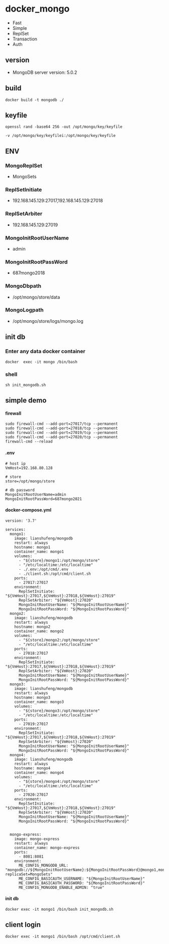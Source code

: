 # docker_mongo
- Fast
- Simple
- ReplSet
- Transaction
- Auth


## version
- MongoDB server version: 5.0.2

## build
```shell
docker build -t mongodb ./ 
```

## keyfile
```shell
openssl rand -base64 256 -out /opt/mongo/key/keyfile
```
```shell
-v /opt/mongo/key/keyfilei:/opt/mongo/key/keyfile
```

## ENV 
### MongoReplSet 
- MongoSets
### ReplSetInitiate
- 192.168.145.129:27017,192.168.145.129:27018
### ReplSetArbiter
- 192.168.145.129:27019
### MongoInitRootUserName
- admin
### MongoInitRootPassWord
- 687mongo2018
### MongoDbpath
- /opt/mongo/store/data
### MongoLogpath
- /opt/mongo/store/logs/mongo.log



## init db
### Enter any data docker container
```shell
docker  exec -it mongo /bin/bash
```
### shell
```shell
sh init_mongodb.sh
```



## simple demo

####  firewall
```shell
sudo firewall-cmd --add-port=27017/tcp --permanent 
sudo firewall-cmd --add-port=27018/tcp --permanent 
sudo firewall-cmd --add-port=27019/tcp --permanent
sudo firewall-cmd --add-port=27020/tcp --permanent
firewall-cmd --reload 
```

#### .env
````shell
# host ip
VmHost=192.168.80.128

# store 
store=/opt/mongo/store

# db password
MongoInitRootUserName=admin
MongoInitRootPassWord=687mongo2021
````


#### docker-compose.yml
````shell
version: '3.7'

services:
  mongo1:
    image: lianshufeng/mongodb
    restart: always
    hostname: mongo1
    container_name: mongo1
    volumes:
      - "${store}/mongo1:/opt/mongo/store"
      - "/etc/localtime:/etc/localtime"
      - ./.env:/opt/cmd/.env
      - ./client.sh:/opt/cmd/client.sh
    ports:
      - 27017:27017
    environment:
      ReplSetInitiate: "${VmHost}:27017,${VmHost}:27018,${VmHost}:27019"
      ReplSetArbiter: "${VmHost}:27020"
      MongoInitRootUserName: "${MongoInitRootUserName}"
      MongoInitRootPassWord: "${MongoInitRootPassWord}"
  mongo2:
    image: lianshufeng/mongodb
    restart: always
    hostname: mongo2
    container_name: mongo2
    volumes:
      - "${store}/mongo2:/opt/mongo/store"
      - "/etc/localtime:/etc/localtime"
    ports:
      - 27018:27017
    environment:
      ReplSetInitiate: "${VmHost}:27017,${VmHost}:27018,${VmHost}:27019"
      ReplSetArbiter: "${VmHost}:27020"
      MongoInitRootUserName: "${MongoInitRootUserName}"
      MongoInitRootPassWord: "${MongoInitRootPassWord}"
  mongo3:
    image: lianshufeng/mongodb
    restart: always
    hostname: mongo3
    container_name: mongo3
    volumes:
      - "${store}/mongo3:/opt/mongo/store"
      - "/etc/localtime:/etc/localtime"
    ports:
      - 27019:27017
    environment:
      ReplSetInitiate: "${VmHost}:27017,${VmHost}:27018,${VmHost}:27019"
      ReplSetArbiter: "${VmHost}:27020"
      MongoInitRootUserName: "${MongoInitRootUserName}"
      MongoInitRootPassWord: "${MongoInitRootPassWord}"
  mongo4:
    image: lianshufeng/mongodb
    restart: always
    hostname: mongo4
    container_name: mongo4
    volumes:
      - "${store}/mongo4:/opt/mongo/store"
      - "/etc/localtime:/etc/localtime"
    ports:
      - 27020:27017
    environment:
      ReplSetInitiate: "${VmHost}:27017,${VmHost}:27018,${VmHost}:27019"
      ReplSetArbiter: "${VmHost}:27020"
      MongoInitRootUserName: "${MongoInitRootUserName}"
      MongoInitRootPassWord: "${MongoInitRootPassWord}"


  mongo-express:
    image: mongo-express
    restart: always
    container_name: mongo-express
    ports:
      - 8081:8081
    environment:
      ME_CONFIG_MONGODB_URL: "mongodb://${MongoInitRootUserName}:${MongoInitRootPassWord}@mongo1,mongo2,mongo3,mongo4/admin?replicaSet=MongoSets"
      ME_CONFIG_BASICAUTH_USERNAME: "${MongoInitRootUserName}"
      ME_CONFIG_BASICAUTH_PASSWORD: "${MongoInitRootPassWord}"
      ME_CONFIG_MONGODB_ENABLE_ADMIN: "true"
````



#### init db
```shell
docker exec -it mongo1 /bin/bash init_mongodb.sh
```


## client login
```shell
docker exec -it mongo1 /bin/bash /opt/cmd/client.sh
```
